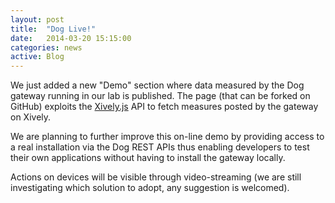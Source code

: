 ```yaml
---
layout: post
title:  "Dog Live!"
date:   2014-03-20 15:15:00
categories: news
active: Blog
---
```


We just added a new "Demo" section where data measured by the Dog gateway running in our lab is published. The page (that can be forked on GitHub) exploits the [Xively.js](http://xively.github.io/xively-js/) API to fetch measures posted by the gateway on Xively. 

We are planning to further improve this on-line demo by providing access to a real installation via the Dog REST APIs thus enabling developers to test their own applications without having to install the gateway locally. 

Actions on devices will be visible through video-streaming (we are still investigating which solution to adopt, any suggestion is welcomed).
